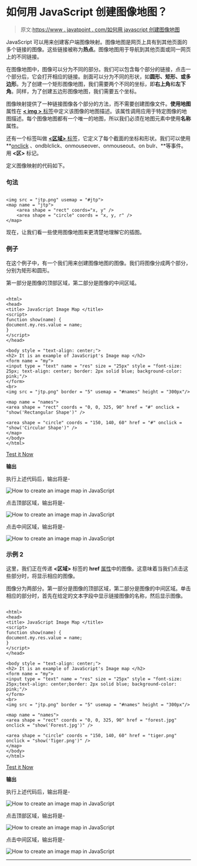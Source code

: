 # 如何用 JavaScript 创建图像地图？

> 原文:[https://www . javatpoint . com/如何用 javascript 创建图像地图](https://www.javatpoint.com/how-to-create-an-image-map-in-javascript)

JavaScript 可以用来创建客户端图像映射。图像地图是网页上具有到其他页面的多个链接的图像。这些链接被称为**热点**。图像地图用于导航到其他页面或同一网页上的不同链接。

在图像地图中，图像可以分为不同的部分。我们可以包含每个部分的链接，点击一个部分后，它会打开相应的链接。剖面可以分为不同的形状，如**圆形、矩形、**或**多边形**。为了创建一个矩形图像地图，我们需要两个不同的坐标，即**右上角**和**左下角**。同样，为了创建五边形图像地图，我们需要五个坐标。

图像映射提供了一种链接图像各个部分的方法，而不需要创建图像文件。**使用地图**属性在 [**< img >** 标签](https://www.javatpoint.com/html-image)中定义该图像的地图描述。该属性调用应用于特定图像的地图描述。每个图像地图都有一个唯一的地图，所以我们必须在地图元素中使用**名称**属性。

还有一个标签叫做 [**<区域>** 标签](https://www.javatpoint.com/html-area-tag)，它定义了每个截面的坐标和形状。我们可以使用 **[onclick](https://www.javatpoint.com/html-button-onclick) 、ondblclick、onmouseover、onmouseout、on bulr、**等事件。用 **<区>** 标记。

定义图像映射的代码如下。

### 句法

```

<img src = "jtp.png" usemap = "#jtp">
<map name = "jtp">
    <area shape = "rect" coords="x, y" />
    <area shape = "circle" coords = "x, y, r" />
</map>

```

现在，让我们看一些使用图像地图来更清楚地理解它的插图。

### 例子

在这个例子中，有一个我们用来创建图像地图的图像。我们将图像分成两个部分，分别为矩形和圆形。

第一部分是图像的顶部区域，第二部分是图像的中间区域。

```

<html>
<head>
<title> JavaScript Image Map </title>
<script>
function show(name) {
document.my.res.value = name;
}
</script>
</head>

<body style = "text-align: center;">
<h2> It is an example of JavaScript's Image map </h2>
<form name = "my">
<input type = "text" name = "res" size = "25px" style = "font-size: 25px; text-align: center; border: 2px solid blue; background-color: pink;"/>
</form>
<br>
<img src = "jtp.png" border = "5" usemap = "#names" height = "300px"/>

<map name = "names">
<area shape = "rect" coords = "0, 0, 325, 90" href = "#" onclick = "show('Rectangular Shape')" />

<area shape = "circle" coords = "150, 140, 60" href = "#" onclick = "show('Circular Shape')" />
</map>
</body>
</html>

```

[Test it Now](https://www.javatpoint.com/oprweb/test.jsp?filename=how-to-create-an-image-map-in-javascript1)

**输出**

执行上述代码后，输出将是-

![How to create an image map in JavaScript](img/1f02e4ff9367643fd4e1ef7d85a353e5.png)

点击顶部区域，输出将是-

![How to create an image map in JavaScript](img/5429c77558f5b6b899f86c907fd8311f.png)

点击中间区域，输出将是-

![How to create an image map in JavaScript](img/3b8b2670bc9ea92ab766b61ecde80f0d.png)

### 示例 2

这里，我们正在传递 **<区域>** 标签的 **href** [属性](https://www.javatpoint.com/html-attributes)中的图像。这意味着当我们点击这些部分时，将显示相应的图像。

图像分为两部分。第一部分是图像的顶部区域，第二部分是图像的中间区域。单击相应的部分时，首先在给定的文本字段中显示链接图像的名称，然后显示图像。

```

<html>
<head>
<title> JavaScript Image Map </title>
<script>
function show(name) {
document.my.res.value = name;
}
</script>
</head>

<body style = "text-align: center;">
<h2> It is an example of JavaScript's Image map </h2>
<form name = "my">
<input type = "text" name = "res" size = "25px" style = "font-size: 25px;text-align: center;border: 2px solid blue; background-color: pink;"/>
</form>
<br>
<img src = "jtp.png" border = "5" usemap = "#names" height = "300px"/>

<map name = "names">
<area shape = "rect" coords = "0, 0, 325, 90" href = "forest.jpg" onclick = "show('Forest.jpg')" />

<area shape = "circle" coords = "150, 140, 60" href = "tiger.png" onclick = "show('Tiger.png')" />
</map>
</body>
</html>

```

[Test it Now](https://www.javatpoint.com/oprweb/test.jsp?filename=how-to-create-an-image-map-in-javascript2)

**输出**

执行上述代码后，输出将是-

![How to create an image map in JavaScript](img/c1f5a5d967b5d2f255786ca978d3f220.png)

点击顶部区域，输出将是-

![How to create an image map in JavaScript](img/5720ae3cdfc723326ef60e16507ba1eb.png)

点击中间区域，输出将是-

![How to create an image map in JavaScript](img/42dcd1df7e61908a10eb74fc6af5f219.png)

* * *